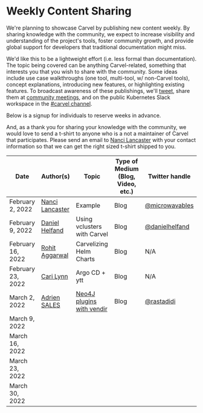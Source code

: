 # Weekly Content Sharing
We're planning to showcase Carvel by publishing new content weekly. By sharing knowledge with the community, we expect to increase visibility and understanding of the project's tools, foster community growth, and provide global support for developers that traditional documentation might miss.

We'd like this to be a lightweight effort (i.e. less formal than documentation). The topic being covered can be anything Carvel-related, something that interests you that you wish to share with the community. Some ideas include use case walkthroughs (one tool, multi-tool, w/ non-Carvel tools), concept explanations, introducing new features, or highlighting existing features. To broadcast awareness of these publishings, we'll [tweet](https://twitter.com/carvel_dev), share them at [community meetings](https://hackmd.io/F7g3RT2hR3OcIh-Iznk2hw), and on the public Kubernetes Slack workspace in the [#carvel channel](https://kubernetes.slack.com/archives/CH8KCCKA5).

Below is a signup for individuals to reserve weeks in advance. 

And, as a thank you for sharing your knowledge with the community, we would love to send a t-shirt to anyone who is a not a maintainer of Carvel that participates. Please send an email to [Nanci Lancaster](mailto:nancil@vmware.com) with your contact information so that we can get the right sized t-shirt shipped to you.

|       Date        |                     Author(s)                             | Topic                                               | Type of Medium (Blog, Video, etc.) | Twitter handle |
|        ---        |                        ---                                | ---                                                 | --- | --- |
| February 2, 2022  | [Nanci Lancaster](https://github.com/microwavables)       | Example                                             | Blog | [@microwavables](https://twitter.com/microwavables) |
| February 9, 2022  | [Daniel Helfand](https://github.com/danielhelfand)        | Using vclusters with Carvel                         | Blog | [@danielhelfand](https://twitter.com/danielhelfand) |
| February 16, 2022 | [Rohit Aggarwal](https://github.com/rohitagg2020)         | Carvelizing Helm Charts                             | Blog | N/A |
| February 23, 2022 | [Cari Lynn](https://github.com/cari-lynn)                 | Argo CD + ytt                                       | Blog | N/A |
| March 2, 2022     | [Adrien SALES](https://www.linkedin.com/in/adrien-sales/) | [Neo4J plugins with vendir](https://bit.ly/3uHEaHs) | Blog | [@rastadidi](https://twitter.com/rastadidi)
| March 9, 2022     | | |
| March 16, 2022    | | |
| March 23, 2022    | | |
| March 30, 2022    | | |
